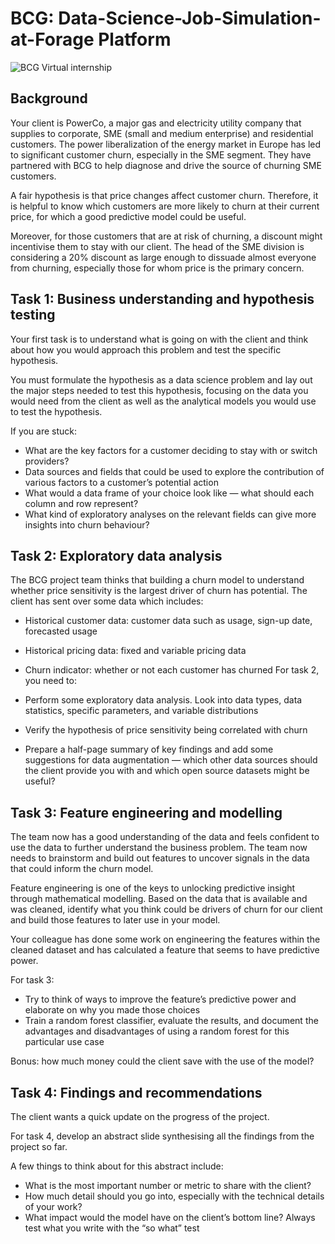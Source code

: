 # BCG: Data-Science-Job-Simulation-at-Forage Platform
![BCG Virtual internship](https://user-images.githubusercontent.com/76781033/211288052-06feb4e3-8455-4d0a-8dbd-fb9f1add9ff8.png)

## Background
Your client is PowerCo, a major gas and electricity utility company that supplies to corporate, SME (small and medium enterprise) and residential customers. The power liberalization of the energy market in Europe has led to significant customer churn, especially in the SME segment. They have partnered with BCG to help diagnose and drive the source of churning SME customers.

A fair hypothesis is that price changes affect customer churn. Therefore, it is helpful to know which customers are more likely to churn at their current price, for which a good predictive model could be useful.

Moreover, for those customers that are at risk of churning, a discount might incentivise them to stay with our client. The head of the SME division is considering a 20% discount as large enough to dissuade almost everyone from churning, especially those for whom price is the primary concern.

## Task 1: Business understanding and hypothesis testing
Your first task is to understand what is going on with the client and think about how you would approach this problem and test the specific hypothesis.

You must formulate the hypothesis as a data science problem and lay out the major steps needed to test this hypothesis, focusing on the data you would need from the client as well as the analytical models you would use to test the hypothesis.

If you are stuck:

- What are the key factors for a customer deciding to stay with or switch providers?
- Data sources and fields that could be used to explore the contribution of various factors to a customer’s potential action
- What would a data frame of your choice look like — what should each column and row represent?
- What kind of exploratory analyses on the relevant fields can give more insights into churn behaviour?

## Task 2: Exploratory data analysis
The BCG project team thinks that building a churn model to understand whether price sensitivity is the largest driver of churn has potential. The client has sent over some data which includes:

- Historical customer data: customer data such as usage, sign-up date, forecasted usage
- Historical pricing data: fixed and variable pricing data
- Churn indicator: whether or not each customer has churned
For task 2, you need to:

- Perform some exploratory data analysis. Look into data types, data statistics, specific parameters, and variable distributions
- Verify the hypothesis of price sensitivity being correlated with churn
- Prepare a half-page summary of key findings and add some suggestions for data augmentation — which other data sources should the client provide you with and which open source datasets might be useful?

## Task 3: Feature engineering and modelling
The team now has a good understanding of the data and feels confident to use the data to further understand the business problem. The team now needs to brainstorm and build out features to uncover signals in the data that could inform the churn model.

Feature engineering is one of the keys to unlocking predictive insight through mathematical modelling. Based on the data that is available and was cleaned, identify what you think could be drivers of churn for our client and build those features to later use in your model.

Your colleague has done some work on engineering the features within the cleaned dataset and has calculated a feature that seems to have predictive power.

For task 3:

- Try to think of ways to improve the feature’s predictive power and elaborate on why you made those choices
- Train a random forest classifier, evaluate the results, and document the advantages and disadvantages of using a random forest for this particular use case

Bonus: how much money could the client save with the use of the model?

## Task 4: Findings and recommendations
The client wants a quick update on the progress of the project.

For task 4, develop an abstract slide synthesising all the findings from the project so far.

A few things to think about for this abstract include:

- What is the most important number or metric to share with the client?
- How much detail should you go into, especially with the technical details of your work?
- What impact would the model have on the client’s bottom line? Always test what you write with the “so what” test
